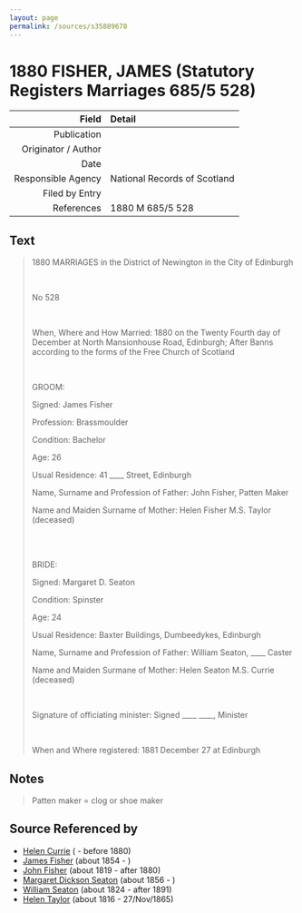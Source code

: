 ```yaml
---
layout: page
permalink: /sources/s35889678
---
```


# 1880 FISHER, JAMES (Statutory Registers Marriages 685/5 528)

Field | Detail
---:|:---
Publication | 
Originator / Author | 
Date | 
Responsible Agency | National Records of Scotland
Filed by Entry | 
References | 1880 M 685/5 528

## Text

> 1880 MARRIAGES in the District of Newington in the City of Edinburgh
>
> <br/>
>
> No 528
>
> <br/>
>
> When, Where and How Married: 1880 on the Twenty Fourth day of December at North Mansionhouse Road, Edinburgh; After Banns according to the forms of the Free Church of Scotland
>
> <br/>
>
> GROOM:
>
> Signed: James Fisher
>
> Profession: Brassmoulder
>
> Condition: Bachelor
>
> Age: 26
>
> Usual Residence: 41 ____ Street, Edinburgh
>
> Name, Surname and Profession of Father: John Fisher, Patten Maker
>
> Name and Maiden Surname of Mother: Helen Fisher M.S. Taylor (deceased)
>
> <br/>
>
> <br/>
>
> BRIDE:
>
> Signed: Margaret D. Seaton
>
> Condition: Spinster
>
> Age: 24
>
> Usual Residence: Baxter Buildings, Dumbeedykes, Edinburgh
>
> Name, Surname and Profession of Father: William Seaton, ____ Caster
>
> Name and Maiden Surmane of Mother: Helen Seaton M.S. Currie (deceased)
>
> <br/>
>
> Signature of officiating minister: Signed ____ ____, Minister
>
> <br/>
>
> When and Where registered: 1881 December 27 at Edinburgh
>

## Notes

> Patten maker = clog or shoe maker
>


## Source Referenced by

* [Helen Currie](../people/@14506844@-helen-currie-b-d1880.md) ( - before 1880)
* [James Fisher](../people/@22540348@-james-fisher-b1854-d.md) (about 1854 - )
* [John Fisher](../people/@81248806@-john-fisher-b1819-d1880.md) (about 1819 - after 1880)
* [Margaret Dickson Seaton](../people/@45571672@-margaret-dickson-seaton-b1856-d.md) (about 1856 - )
* [William Seaton](../people/@58232144@-william-seaton-b1824-d1891.md) (about 1824 - after 1891)
* [Helen Taylor](../people/@47549486@-helen-taylor-b1816-d1865-11-27.md) (about 1816 - 27/Nov/1865)

